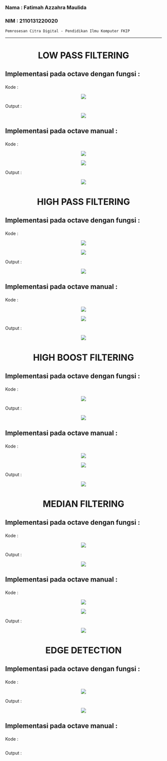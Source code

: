 ### Nama : Fatimah Azzahra Maulida

### NIM : 2110131220020

`Pemrosesan Citra Digital - Pendidikan Ilmu Komputer FKIP`

---

# <p align=center><b>LOW PASS FILTERING</b></p>

## <p align=justify>Implementasi pada octave dengan fungsi : </p>

Kode :

<p align=center><img src="https://user-images.githubusercontent.com/112606990/204887649-88bdffcf-07b5-4b0c-828e-f70432cb0e9d.png"></p>

Output :

<p align=center><img src="https://user-images.githubusercontent.com/112606990/204887756-6cdae231-c57e-4ea6-b1c6-9bbcfdad1f80.png"></p>

## <p align=justify>Implementasi pada octave manual : </p>

Kode :

<p align=center><img src="https://user-images.githubusercontent.com/112606990/204896961-95934e36-684c-4c1a-9a98-717e48eb047f.png"></p>


<p align=center><img src="https://user-images.githubusercontent.com/112606990/204897060-2bf56624-2ba6-4636-abd4-6e1b642b696b.png"></p>

Output :

<p align=center><img src="https://user-images.githubusercontent.com/112606990/204897548-a730e5fb-eb05-457f-8512-f5d6f7242806.png"></p>

# <p align=center><b>HIGH PASS FILTERING</b></p>

## <p align=justify>Implementasi pada octave dengan fungsi : </p>

Kode :

<p align=center><img src="https://user-images.githubusercontent.com/112606990/204888367-a30f3552-a407-4260-883f-192e054d61ab.png"></p>

<p align=center><img src="https://user-images.githubusercontent.com/112606990/204888446-c4216935-f116-4a02-a91d-2a396b2dafd4.png"></p>

Output :

<p align=center><img src="https://user-images.githubusercontent.com/112606990/204888270-66227eff-ead7-4b28-80af-e5c2781b639b.png"></p>

## <p align=justify>Implementasi pada octave manual : </p>

Kode :

<p align=center><img src="https://user-images.githubusercontent.com/112606990/204897879-94832ed8-73a4-4799-b4a0-7a1980cc4e53.png"></p>


<p align=center><img src="https://user-images.githubusercontent.com/112606990/204897974-539afebe-79b2-49fb-9e28-c6301421b797.png"></p>

Output :

<p align=center><img src="https://user-images.githubusercontent.com/112606990/204897744-c3cab537-5c25-4297-9f7b-a82b91101d60.png"></p>

# <p align=center><b>HIGH BOOST FILTERING</b></p>

## <p align=justify>Implementasi pada octave dengan fungsi : </p>

Kode :

<p align=center><img src="https://user-images.githubusercontent.com/112606990/204888621-ffa6a51a-1693-4370-aa9a-e207c48d0b54.png"></p>

Output :

<p align=center><img src="https://user-images.githubusercontent.com/112606990/204888568-b37fd908-4164-49f5-bcbc-6dafa7f96d9a.png"></p>

## <p align=justify>Implementasi pada octave manual : </p>

Kode :

<p align=center><img src="https://user-images.githubusercontent.com/112606990/204899240-22f18295-8244-42b8-bb89-4acad20ae2f1.png"></p>

<p align=center><img src="https://user-images.githubusercontent.com/112606990/204899284-3f3df2cb-14bc-4d0d-8126-42639d620cb7.png"></p>

Output :

<p align=center><img src="https://user-images.githubusercontent.com/112606990/204899151-b3a24f44-e3ae-4d8a-ae8e-cafb2fb3a433.png"></p>

# <p align=center><b>MEDIAN FILTERING</b></p>

## <p align=justify>Implementasi pada octave dengan fungsi : </p>

Kode :

<p align=center><img src="https://user-images.githubusercontent.com/112606990/204888724-9571cf5e-4d00-4946-b091-bc672fac779b.png"></p>

Output :

<p align=center><img src="https://user-images.githubusercontent.com/112606990/204888695-e179708b-913e-428c-aae0-ed6ecd4a791a.png"></p>

## <p align=justify>Implementasi pada octave manual : </p>

Kode :

<p align=center><img src="https://user-images.githubusercontent.com/112606990/204896407-986ffae9-6c83-443c-9096-13fc6c91ff32.png"></p>

<p align=center><img src="https://user-images.githubusercontent.com/112606990/204896535-8d822473-b994-4e99-9154-6986708188f8.png"></p>

Output :

<p align=center><img src="https://user-images.githubusercontent.com/112606990/204895802-de8dbc4f-528b-4a7b-acda-d4083f22e5ec.png"></p>

# <p align=center><b>EDGE DETECTION</b></p>

## <p align=justify>Implementasi pada octave dengan fungsi : </p>

Kode :

<p align=center><img src="https://user-images.githubusercontent.com/112606990/204888861-c32b77b4-6892-4699-960d-8d7eff4c947d.png"></p>

Output :

<p align=center><img src="https://user-images.githubusercontent.com/112606990/204888816-41429a84-57f6-4e1f-876f-63ded4176a30.png"></p>

## <p align=justify>Implementasi pada octave manual : </p>

Kode :

<p align=center><img src=""></p>

Output :

<p align=center><img src=""></p>
